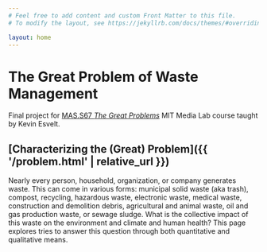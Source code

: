 ```yaml
---
# Feel free to add content and custom Front Matter to this file.
# To modify the layout, see https://jekyllrb.com/docs/themes/#overriding-theme-defaults

layout: home
---
```

# The Great Problem of Waste Management

Final project for [MAS.S67 *The Great Problems*](https://canvas.mit.edu/courses/7934) MIT Media Lab course taught by Kevin Esvelt. 

## [Characterizing the (Great) Problem]({{ '/problem.html' | relative_url }})
Nearly every person, household, organization, or company generates waste. This can come in various forms: municipal solid waste (aka trash), compost, recycling, hazardous waste, electronic waste, medical waste, construction and demolition debris, agricultural and animal waste, oil and gas production waste, or sewage sludge. What is the collective impact of this waste on the environment and climate and human health? This page explores tries to answer this question through both quantitative and qualitative means.
